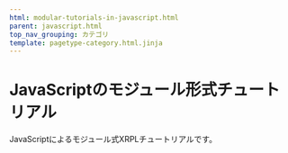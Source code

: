 ```yaml
---
html: modular-tutorials-in-javascript.html
parent: javascript.html
top_nav_grouping: カテゴリ
template: pagetype-category.html.jinja
---
```

# JavaScriptのモジュール形式チュートリアル

JavaScriptによるモジュール式XRPLチュートリアルです。